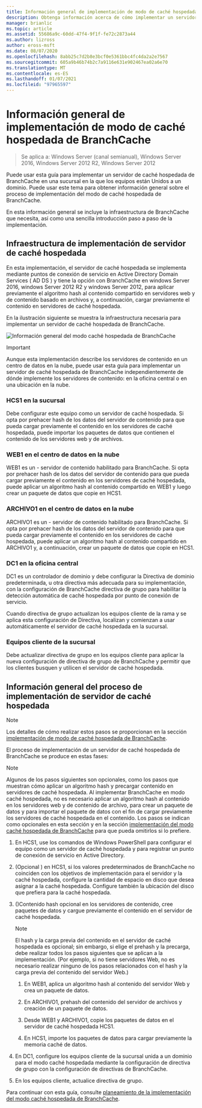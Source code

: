 ```yaml
---
title: Información general de implementación de modo de caché hospedada de BranchCache
description: Obtenga información acerca de cómo implementar un servidor de caché hospedada de BranchCache en una sucursal en la que los equipos están Unidos a un dominio.
manager: brianlic
ms.topic: article
ms.assetid: 55686a9c-60dd-47f4-9f1f-fe72c2873a44
ms.author: lizross
author: eross-msft
ms.date: 08/07/2020
ms.openlocfilehash: 8abb25c7d2b8e3bcf0e5361bbc4fc4da2a2e7567
ms.sourcegitcommit: 605a9b46b74b2c7a9116e631e902467ea02a6e70
ms.translationtype: MT
ms.contentlocale: es-ES
ms.lasthandoff: 01/07/2021
ms.locfileid: "97965597"
---
```

# <a name="branchcache-hosted-cache-mode-deployment-overview"></a>Información general de implementación de modo de caché hospedada de BranchCache

>Se aplica a: Windows Server (canal semianual), Windows Server 2016, Windows Server 2012 R2, Windows Server 2012

Puede usar esta guía para implementar un servidor de caché hospedada de BranchCache en una sucursal en la que los equipos están Unidos a un dominio. Puede usar este tema para obtener información general sobre el proceso de implementación del modo de caché hospedada de BranchCache.

En esta información general se incluye la infraestructura de BranchCache que necesita, así como una sencilla introducción paso a paso de la implementación.

## <a name="hosted-cache-server-deployment-infrastructure"></a><a name="bkmk_components"></a>Infraestructura de implementación de servidor de caché hospedada

En esta implementación, el servidor de caché hospedada se implementa mediante puntos de conexión de servicio en Active Directory Domain Services \( AD DS \) y tiene la opción con BranchCache en windows Server 2016, windows Server 2012 R2 y windows Server 2012, para aplicar previamente el algoritmo hash al contenido compartido en servidores web y de contenido basado en archivos y, a continuación, cargar previamente el contenido en servidores de caché hospedada.

En la ilustración siguiente se muestra la infraestructura necesaria para implementar un servidor de caché hospedada de BranchCache.

![Información general del modo caché hospedada de BranchCache](../../../media/BranchCache-Hcm-Overview/Bc-Hcm-Overview.jpg)

> [!IMPORTANT]
> Aunque esta implementación describe los servidores de contenido en un centro de datos en la nube, puede usar esta guía para implementar un servidor de caché hospedada de BranchCache independientemente de dónde implemente los servidores de contenido: en la oficina central o en una ubicación en la nube.

### <a name="hcs1-in-the-branch-office"></a>HCS1 en la sucursal

Debe configurar este equipo como un servidor de caché hospedada. Si opta por prehacer hash de los datos del servidor de contenido para que pueda cargar previamente el contenido en los servidores de caché hospedada, puede importar los paquetes de datos que contienen el contenido de los servidores web y de archivos.

### <a name="web1-in-the-cloud-data-center"></a>WEB1 en el centro de datos en la nube

WEB1 es un \- servidor de contenido habilitado para BranchCache. Si opta por prehacer hash de los datos del servidor de contenido para que pueda cargar previamente el contenido en los servidores de caché hospedada, puede aplicar un algoritmo hash al contenido compartido en WEB1 y luego crear un paquete de datos que copie en HCS1.

### <a name="file1-in-the-cloud-data-center"></a>ARCHIVO1 en el centro de datos en la nube

ARCHIVO1 es un \- servidor de contenido habilitado para BranchCache. Si opta por prehacer hash de los datos del servidor de contenido para que pueda cargar previamente el contenido en los servidores de caché hospedada, puede aplicar un algoritmo hash al contenido compartido en ARCHIVO1 y, a continuación, crear un paquete de datos que copie en HCS1.

### <a name="dc1-in-the-main-office"></a>DC1 en la oficina central

DC1 es un controlador de dominio y debe configurar la Directiva de dominio predeterminada, u otra directiva más adecuada para su implementación, con la configuración de BranchCache directiva de grupo para habilitar la detección automática de caché hospedada por punto de conexión de servicio.

Cuando directiva de grupo actualizan los equipos cliente de la rama y se aplica esta configuración de Directiva, localizan y comienzan a usar automáticamente el servidor de caché hospedada en la sucursal.

### <a name="client-computers-in-the-branch-office"></a>Equipos cliente de la sucursal

Debe actualizar directiva de grupo en los equipos cliente para aplicar la nueva configuración de directiva de grupo de BranchCache y permitir que los clientes busquen y utilicen el servidor de caché hospedada.

## <a name="hosted-cache-server-deployment-process-overview"></a><a name="bkmk_overview"></a>Información general del proceso de implementación de servidor de caché hospedada

>[!NOTE]
>Los detalles de cómo realizar estos pasos se proporcionan en la sección [implementación de modo de caché hospedada de BranchCache](4-Bc-Hcm-Deployment.md).

El proceso de implementación de un servidor de caché hospedada de BranchCache se produce en estas fases:

>[!NOTE]
>Algunos de los pasos siguientes son opcionales, como los pasos que muestran cómo aplicar un algoritmo hash y precargar contenido en servidores de caché hospedada. Al implementar BranchCache en modo caché hospedada, no es necesario aplicar un algoritmo hash al contenido en los servidores web y de contenido de archivo, para crear un paquete de datos y para importar el paquete de datos con el fin de cargar previamente los servidores de caché hospedada en el contenido. Los pasos se indican como opcionales en esta sección y en la sección [implementación del modo caché hospedada de BranchCache](4-Bc-Hcm-Deployment.md) para que pueda omitirlos si lo prefiere.

1. En HCS1, use los comandos de Windows PowerShell para configurar el equipo como un servidor de caché hospedada y para registrar un punto de conexión de servicio en Active Directory.

2. \(Opcional \) en HCS1, si los valores predeterminados de BranchCache no coinciden con los objetivos de implementación para el servidor y la caché hospedada, configure la cantidad de espacio en disco que desea asignar a la caché hospedada. Configure también la ubicación del disco que prefiera para la caché hospedada.

3. \(\)Contenido hash opcional en los servidores de contenido, cree paquetes de datos y cargue previamente el contenido en el servidor de caché hospedada.

    > [!NOTE]
    > El hash y la carga previa del contenido en el servidor de caché hospedada es opcional; sin embargo, si elige el prehash y la precarga, debe realizar todos los pasos siguientes que se aplican a la implementación. \(Por ejemplo, si no tiene servidores Web, no es necesario realizar ninguno de los pasos relacionados con el hash y la carga previa del contenido del servidor Web.\)

    1. En WEB1, aplica un algoritmo hash al contenido del servidor Web y crea un paquete de datos.

    2. En ARCHIVO1, prehash del contenido del servidor de archivos y creación de un paquete de datos.

    3. Desde WEB1 y ARCHIVO1, copie los paquetes de datos en el servidor de caché hospedada HCS1.

    4. En HCS1, importe los paquetes de datos para cargar previamente la memoria caché de datos.

4. En DC1, configure los equipos cliente de la sucursal unida a un dominio para el modo caché hospedada mediante la configuración de directiva de grupo con la configuración de directivas de BranchCache.

5. En los equipos cliente, actualice directiva de grupo.

Para continuar con esta guía, consulte [planeamiento de la implementación del modo caché hospedada de BranchCache](3-Bc-Hcm-Plan.md).